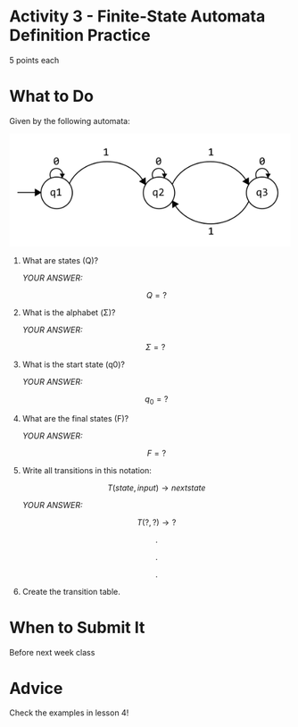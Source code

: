 # Activity 3 - Finite-State Automata Definition Practice
5 points each

# What to Do
Given by the following automata:

![](given.png "")

1. What are states (Q)?

   *YOUR ANSWER:*

   $$ Q = ? $$

2. What is the alphabet (Σ)?

   *YOUR ANSWER:*

   $$ \Sigma = ? \ $$

3. What is the start state (q0)?

   *YOUR ANSWER:*

   $$ q_0 = ? $$

4. What are the final states (F)?
   
   *YOUR ANSWER:*

   $$ F = ? $$

5. Write all transitions in this notation:

   $$ T(state, input) \rightarrow next state $$

   *YOUR ANSWER:*

   $$ T(?, ?) \rightarrow ? $$
   
   $$ . $$

   $$ . $$

   $$ . $$

6. Create the transition table.

# When to Submit It
Before next week class

# Advice
Check the examples in lesson 4!
